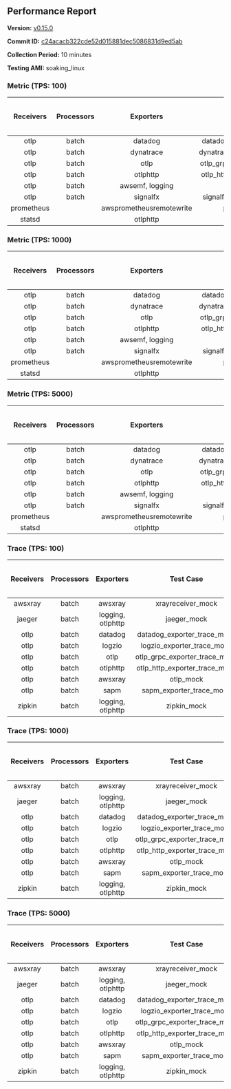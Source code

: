 ## Performance Report

**Version:** [v0.15.0](https://github.com/aws-observability/aws-otel-collector/releases/tag/v0.15.0)

**Commit ID:** [c24acacb322cde52d015881dec5086831d9ed5ab](https://github.com/aws-observability/aws-otel-collector/commit/c24acacb322cde52d015881dec5086831d9ed5ab)

**Collection Period:** 10 minutes

**Testing AMI:** soaking_linux


### Metric (TPS: 100)
| Receivers | Processors | Exporters | Test Case | Data Type | Instance Type | Avg CPU Usage (Percent) | Avg Memory Usage (Megabytes) | Max CPU Usage (Percent) | Max Memory Usage (Megabytes) |
|:---------:|:----------:|:---------:|:---------:|:---------:|:-------------:|:-----------------------:|:----------------------------:|:-----------------------:|:----------------------------:|
| otlp | batch | datadog | datadog_exporter_metric_mock | otlp | m5.2xlarge | 0.04 | 61.84 | 0.20 | 62.70 |
| otlp | batch | dynatrace | dynatrace_exporter_metric_mock | otlp | m5.2xlarge | 0.04 | 58.60 | 0.20 | 59.08 |
| otlp | batch | otlp | otlp_grpc_exporter_metric_mock | otlp | m5.2xlarge | 0.04 | 57.87 | 0.20 | 58.09 |
| otlp | batch | otlphttp | otlp_http_exporter_metric_mock | otlp | m5.2xlarge | 0.04 | 58.51 | 0.20 | 58.57 |
| otlp | batch | awsemf, logging | otlp_metric_mock | otlp | m5.2xlarge | 0.04 | 59.97 | 0.20 | 60.28 |
| otlp | batch | signalfx | signalfx_exporter_metric_mock | otlp | m5.2xlarge | 0.04 | 59.85 | 0.20 | 60.34 |
| prometheus |  | awsprometheusremotewrite | prometheus_mock | prometheus | m5.2xlarge | 0.14 | 72.99 | 0.40 | 74.18 |
| statsd |  | otlphttp | statsd_mock | statsd | m5.2xlarge | 0.02 | 60.42 | 0.20 | 61.19 |

### Metric (TPS: 1000)
| Receivers | Processors | Exporters | Test Case | Data Type | Instance Type | Avg CPU Usage (Percent) | Avg Memory Usage (Megabytes) | Max CPU Usage (Percent) | Max Memory Usage (Megabytes) |
|:---------:|:----------:|:---------:|:---------:|:---------:|:-------------:|:-----------------------:|:----------------------------:|:-----------------------:|:----------------------------:|
| otlp | batch | datadog | datadog_exporter_metric_mock | otlp | m5.2xlarge | 0.04 | 62.00 | 0.20 | 62.83 |
| otlp | batch | dynatrace | dynatrace_exporter_metric_mock | otlp | m5.2xlarge | 0.04 | 59.59 | 0.20 | 60.09 |
| otlp | batch | otlp | otlp_grpc_exporter_metric_mock | otlp | m5.2xlarge | 0.04 | 60.17 | 0.20 | 60.32 |
| otlp | batch | otlphttp | otlp_http_exporter_metric_mock | otlp | m5.2xlarge | 0.05 | 59.26 | 0.20 | 59.62 |
| otlp | batch | awsemf, logging | otlp_metric_mock | otlp | m5.2xlarge | 0.05 | 60.30 | 0.20 | 60.78 |
| otlp | batch | signalfx | signalfx_exporter_metric_mock | otlp | m5.2xlarge | 0.04 | 60.73 | 0.30 | 60.96 |
| prometheus |  | awsprometheusremotewrite | prometheus_mock | prometheus | m5.2xlarge | 1.47 | 108.47 | 3.00 | 115.54 |
| statsd |  | otlphttp | statsd_mock | statsd | m5.2xlarge | 0.01 | 59.57 | 0.20 | 60.05 |

### Metric (TPS: 5000)
| Receivers | Processors | Exporters | Test Case | Data Type | Instance Type | Avg CPU Usage (Percent) | Avg Memory Usage (Megabytes) | Max CPU Usage (Percent) | Max Memory Usage (Megabytes) |
|:---------:|:----------:|:---------:|:---------:|:---------:|:-------------:|:-----------------------:|:----------------------------:|:-----------------------:|:----------------------------:|
| otlp | batch | datadog | datadog_exporter_metric_mock | otlp | m5.2xlarge | 0.05 | 62.17 | 0.30 | 63.23 |
| otlp | batch | dynatrace | dynatrace_exporter_metric_mock | otlp | m5.2xlarge | 0.04 | 59.13 | 0.20 | 59.62 |
| otlp | batch | otlp | otlp_grpc_exporter_metric_mock | otlp | m5.2xlarge | 0.04 | 60.03 | 0.20 | 60.62 |
| otlp | batch | otlphttp | otlp_http_exporter_metric_mock | otlp | m5.2xlarge | 0.04 | 58.78 | 0.20 | 59.09 |
| otlp | batch | awsemf, logging | otlp_metric_mock | otlp | m5.2xlarge | 0.04 | 58.30 | 0.20 | 58.41 |
| otlp | batch | signalfx | signalfx_exporter_metric_mock | otlp | m5.2xlarge | 0.04 | 61.59 | 0.20 | 62.02 |
| prometheus |  | awsprometheusremotewrite | prometheus_mock | prometheus | m5.2xlarge | 7.76 | 255.06 | 14.80 | 283.53 |
| statsd |  | otlphttp | statsd_mock | statsd | m5.2xlarge | 0.02 | 59.22 | 0.10 | 59.73 |

### Trace (TPS: 100)
| Receivers | Processors | Exporters | Test Case | Data Type | Instance Type | Avg CPU Usage (Percent) | Avg Memory Usage (Megabytes) | Max CPU Usage (Percent) | Max Memory Usage (Megabytes) |
|:---------:|:----------:|:---------:|:---------:|:---------:|:-------------:|:-----------------------:|:----------------------------:|:-----------------------:|:----------------------------:|
| awsxray | batch | awsxray | xrayreceiver_mock | xray | m5.2xlarge | 4.58 | 154.90 | 5.80 | 209.75 |
| jaeger | batch | logging, otlphttp | jaeger_mock | jaeger | m5.2xlarge | 2.46 | 75.09 | 2.80 | 77.12 |
| otlp | batch | datadog | datadog_exporter_trace_mock | otlp | m5.2xlarge | 5.10 | 72.71 | 5.60 | 74.72 |
| otlp | batch | logzio | logzio_exporter_trace_mock | otlp | m5.2xlarge | 3.42 | 90.38 | 3.80 | 90.72 |
| otlp | batch | otlp | otlp_grpc_exporter_trace_mock | otlp | m5.2xlarge | 3.57 | 132.35 | 5.30 | 188.79 |
| otlp | batch | otlphttp | otlp_http_exporter_trace_mock | otlp | m5.2xlarge | 2.99 | 70.36 | 3.20 | 70.80 |
| otlp | batch | awsxray | otlp_mock | otlp | m5.2xlarge | 4.03 | 71.59 | 4.40 | 72.63 |
| otlp | batch | sapm | sapm_exporter_trace_mock | otlp | m5.2xlarge | 3.28 | 85.12 | 3.50 | 85.68 |
| zipkin | batch | logging, otlphttp | zipkin_mock | zipkin | m5.2xlarge | 5.54 | 79.38 | 6.80 | 84.07 |

### Trace (TPS: 1000)
| Receivers | Processors | Exporters | Test Case | Data Type | Instance Type | Avg CPU Usage (Percent) | Avg Memory Usage (Megabytes) | Max CPU Usage (Percent) | Max Memory Usage (Megabytes) |
|:---------:|:----------:|:---------:|:---------:|:---------:|:-------------:|:-----------------------:|:----------------------------:|:-----------------------:|:----------------------------:|
| awsxray | batch | awsxray | xrayreceiver_mock | xray | m5.2xlarge | 25.57 | 494.13 | 34.18 | 862.87 |
| jaeger | batch | logging, otlphttp | jaeger_mock | jaeger | m5.2xlarge | 16.78 | 150.03 | 23.50 | 179.86 |
| otlp | batch | datadog | datadog_exporter_trace_mock | otlp | m5.2xlarge | 31.88 | 75.37 | 32.80 | 76.78 |
| otlp | batch | logzio | logzio_exporter_trace_mock | otlp | m5.2xlarge | 26.69 | 102.51 | 27.29 | 106.68 |
| otlp | batch | otlp | otlp_grpc_exporter_trace_mock | otlp | m5.2xlarge | 28.41 | 665.55 | 41.91 | 1225.94 |
| otlp | batch | otlphttp | otlp_http_exporter_trace_mock | otlp | m5.2xlarge | 26.24 | 71.88 | 27.00 | 72.80 |
| otlp | batch | awsxray | otlp_mock | otlp | m5.2xlarge | 33.69 | 76.88 | 43.41 | 78.46 |
| otlp | batch | sapm | sapm_exporter_trace_mock | otlp | m5.2xlarge | 27.93 | 87.40 | 28.70 | 87.94 |
| zipkin | batch | logging, otlphttp | zipkin_mock | zipkin | m5.2xlarge | 29.97 | 465.68 | 36.88 | 553.76 |

### Trace (TPS: 5000)
| Receivers | Processors | Exporters | Test Case | Data Type | Instance Type | Avg CPU Usage (Percent) | Avg Memory Usage (Megabytes) | Max CPU Usage (Percent) | Max Memory Usage (Megabytes) |
|:---------:|:----------:|:---------:|:---------:|:---------:|:-------------:|:-----------------------:|:----------------------------:|:-----------------------:|:----------------------------:|
| awsxray | batch | awsxray | xrayreceiver_mock | xray | m5.2xlarge | 36.80 | 703.24 | 48.58 | 1218.67 |
| jaeger | batch | logging, otlphttp | jaeger_mock | jaeger | m5.2xlarge | 17.12 | 167.10 | 22.34 | 207.08 |
| otlp | batch | datadog | datadog_exporter_trace_mock | otlp | m5.2xlarge | 126.59 | 81.83 | 133.02 | 83.47 |
| otlp | batch | logzio | logzio_exporter_trace_mock | otlp | m5.2xlarge | 114.44 | 124.58 | 116.00 | 131.08 |
| otlp | batch | otlp | otlp_grpc_exporter_trace_mock | otlp | m5.2xlarge | 121.32 | 3153.14 | 185.31 | 5713.75 |
| otlp | batch | otlphttp | otlp_http_exporter_trace_mock | otlp | m5.2xlarge | 118.30 | 76.88 | 120.03 | 78.18 |
| otlp | batch | awsxray | otlp_mock | otlp | m5.2xlarge | 144.85 | 16136.62 | 448.54 | 28658.21 |
| otlp | batch | sapm | sapm_exporter_trace_mock | otlp | m5.2xlarge | 107.65 | 91.01 | 114.22 | 94.00 |
| zipkin | batch | logging, otlphttp | zipkin_mock | zipkin | m5.2xlarge | 30.38 | 507.57 | 37.80 | 572.54 |
